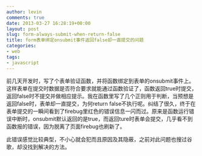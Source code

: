 ```yaml
---
author: levin
comments: true
date: 2013-03-27 16:28:19+00:00
layout: post
slug: form-always-submit-when-return-false
title: form表单绑定onsubmit事件返回false却一直提交的问题
categories:
- web
tags:
- javascript
---
```


前几天开发时，写了个表单验证函数，并将函数绑定到表单的onsubmit事件上。这样表单在提交时数据是否符合要求就能通过函数验证了，函数返回true时提交，返回false时不提交并做相应提示。<!-- more -->我在函数里写了几个正则用于判断，当预想是返回false时，表单却一直提交，为何return false不执行呢。纠结了很久，终于在表单提交的一瞬间看到了firebug里红色的错误信息一闪而过。原来是函数运行错误中断时，onsubmit默认返回的是true，而返回ture时表单会提交，几乎看不到函数报的错误，因为脱离了页面firebug也刷新了。

此错误感觉比较典型，不小心就会犯而且原因及其隐蔽，之前对此问题也搜过谷歌，却没找到解决的方法。

